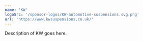 ```yaml
---
name: 'KW'
logoSrc: '/sponsor-logos/KW-automotive-suspensions.svg.png'
url: 'https://www.kwsuspensions.co.uk/'
---
```

Description of KW goes here.